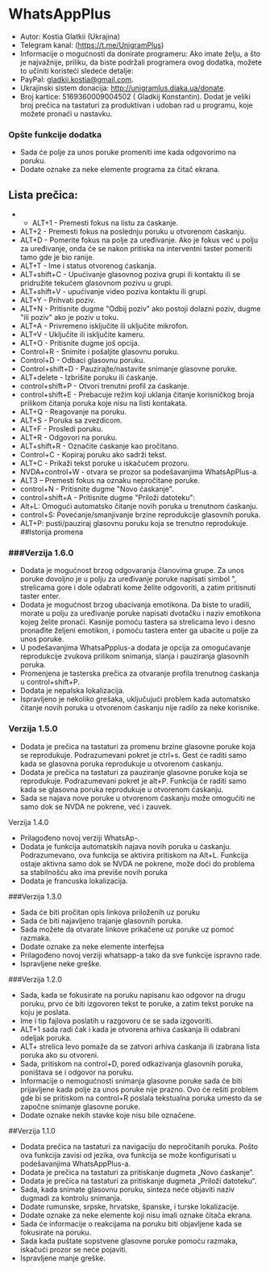 # WhatsAppPlus
* Autor: Kostia Glatkii (Ukrajina)
* Telegram kanal:
(https://t.me/UnigramPlus)
* Informacije o mogućnosti da donirate programeru:
Ako imate želju, a što je najvažnije, priliku, da biste podržali programera ovog dodatka, možete to učiniti koristeći sledeće detalje:
* PayPal: gladkii.kostia@gmail.com.
* Ukrajinski sistem donacija:
http://unigramlus.diaka.ua/donate.
* Broj kartice:
5169360009004502 ( Gladkij Konstantin).
Dodat je veliki broj prečica na tastaturi za produktivan i udoban rad u programu, koje možete pronaći u nastavku.
### Opšte funkcije dodatka
* Sada će polje za unos poruke promeniti ime kada odgovorimo na poruku.
* Dodate oznake za neke elemente programa za čitač ekrana.
## Lista prečica:
* * ALT+1 - Premesti fokus na listu za ćaskanje.
* ALT+2 - Premesti fokus na poslednju poruku u otvorenom ćaskanju.
* ALT+D - Pomerite fokus na polje za uređivanje. Ako je fokus već u polju za uređivanje, onda će se nakon pritiska na interventni taster pomeriti tamo gde je bio ranije.
* ALT+T - Ime i status otvorenog ćaskanja.
* ALT+shift+C - Upućivanje glasovnog poziva grupi ili kontaktu ili se pridružite tekućem glasovnom pozivu u grupi.
* ALT+shift+V - upućivanje video poziva kontaktu ili grupi.
* ALT+Y - Prihvati poziv.
* ALT+N - Pritisnite dugme "Odbij poziv" ako postoji dolazni poziv,  dugme "ili poziv" ako je poziv u toku.
* ALT+A - Privremeno isključite ili uključite mikrofon.
* ALT+V - Uključite ili isključite kameru.
* ALT+O - Pritisnite dugme još opcija.
* Control+R - Snimite i pošaljite glasovnu poruku.
* Control+D - Odbaci glasovnu poruku.
* Control+shift+D - Pauzirajte/nastavite snimanje glasovne poruke.
* ALT+delete - Izbrišite poruku ili ćaskanje.
* control+shift+P - Otvori trenutni profil za ćaskanje.
* control+shift+E - Prebacuje režim koji uklanja čitanje korisničkog broja prilikom čitanja poruka koje nisu na listi kontakata.
* ALT+Q - Reagovanje na poruku.
* ALT+S - Poruka sa zvezdicom.
* ALT+F - Prosledi poruku.
* ALT+R - Odgovori na poruku.
* ALT+shift+R - Označite ćaskanje kao pročitano.
* Control+C - Kopiraj poruku ako sadrži tekst.
* ALT+C - Prikaži tekst poruke u iskačućem prozoru.
* NVDA+control+W - otvara se prozor sa podešavanjima WhatsApPlus-a.
* ALT3 – Premesti fokus na oznaku nepročitane poruke.
* control+N - Pritisnite dugme "Novo ćaskanje".
* control+shift+A - Pritisnite dugme "Priloži datoteku":
* Alt+L: Omogući automatsko čitanje novih poruka u trenutnom ćaskanju.
* control+S: Povećanje/smanjivanje brzine reprodukcije glasovnih poruka.
* ALT+P: pusti/pauziraj glasovnu poruku koja se trenutno reprodukuje.
##Istorija promena
### ###Verzija 1.6.0
* Dodata je mogućnost brzog odgovaranja članovima grupe. Za unos poruke dovoljno je u polju za uređivanje poruke napisati simbol ", strelicama gore i dole odabrati kome želite odgovoriti, a zatim pritisnuti taster enter.
* Dodata je mogućnost brzog ubacivanja emotikona. Da biste to uradili, morate u polju za uređivanje poruke napisati dvotačku i naziv emotikona kojeg želite pronaći. Kasnije pomoću tastera sa strelicama levo i desno pronađite željeni emotikon, i pomoću tastera enter ga ubacite u polje za unos poruke.
* U podešavanjima WhatsaPpplus-a dodata je opcija za omogućavanje reprodukcije zvukova prilikom snimanja, slanja i pauziranja glasovnih poruka.
* Promenjena je tasterska prečica za otvaranje profila trenutnog ćaskanja u control+shift+P.
* Dodata je nepalska lokalizacija.
* Ispravljeno je nekoliko grešaka, uključujući problem kada automatsko čitanje novih poruka u otvorenom ćaskanju nije radilo za neke korisnike.

### Verzija 1.5.0
* Dodata je prečica na tastaturi za promenu brzine glasovne poruke koja se reprodukuje. Podrazumevani pokret je ctrl+s. Gest će raditi samo kada se glasovna poruka reprodukuje u otvorenom ćaskanju.
* Dodata je prečica na tastaturi za pauziranje glasovne poruke koja se reprodukuje. Podrazumevani pokret je alt+P. Funkcija će raditi samo kada se glasovna poruka reprodukuje u otvorenom ćaskanju.
* Sada se najava nove poruke u otvorenom ćaskanju može omogućiti ne samo dok se NVDA ne pokrene, već i zauvek.

Verzija 1.4.0
* Prilagođeno novoj verziji WhatsAp-.
* Dodata je funkcija automatskih najava novih poruka u ćaskanju. Podrazumevano, ova funkcija se aktivira pritiskom na Alt+L. Funkcija ostaje aktivna samo dok se NVDA ne pokrene, može doći do problema sa stabilnošću ako ima previše novih poruka
* Dodata je francuska lokalizacija.

###Verzija 1.3.0
* Sada će biti pročitan opis linkova priloženih uz poruku
* Sada će biti najavljeno trajanje glasovnih poruka.
* Sada možete da otvarate linkove prikačene uz poruke uz pomoć razmaka.
* Dodate oznake za neke elemente interfejsa
* Prilagođeno novoj verziji whatsapp-a tako da sve funkcije ispravno rade.
* Ispravljene neke greške.

###Verzija 1.2.0

* Sada, kada se fokusirate na poruku napisanu kao odgovor na drugu poruku, prvo će biti izgovoren tekst te poruke, a zatim tekst poruke na koju je poslata.
* Ime i tip fajlova poslatih u razgovoru će se sada izgovoriti.
* ALT+1 sada radi čak i kada je otvorena arhiva ćaskanja ili odabrani odeljak poruka.
* ALT+ strelica levo pomaže da se zatvori arhiva ćaskanja ili izabrana lista poruka ako su otvoreni.
* Sada, pritiskom na control+D, pored odkazivanja glasovnih poruka, poništava se i odgovor na poruku.
* Informacije o nemogućnosti snimanja glasovne poruke sada će biti prijavljene kada polje za unos poruke nije prazno. Ovo će rešiti problem gde bi se pritiskom na control+R poslala tekstualna poruka umesto da se započne snimanje glasovne poruke.
* Dodate oznake nekih  stavke koje nisu bile označene.

##Verzija 1.1.0

* Dodata prečica na tastaturi za navigaciju do nepročitanih poruka.
Pošto ova funkcija zavisi od jezika, ova funkcija se može konfigurisati u podešavanjima WhatsAppPlus-a.
* Dodata je prečica na tastaturi za pritiskanje dugmeta „Novo ćaskanje“.
* Dodata je prečica na tastaturi za pritiskanje dugmeta „Priloži datoteku“.
* Sada, kada snimate glasovnu poruku, sinteza neće objaviti naziv dugmadi za kontrolu snimanja.
* Dodate rumunske, srpske, hrvatske, španske, i turske lokalizacije.
* Dodate oznake za neke elemente koji nisu imali oznake čitača ekrana.
* Sada će informacije o reakcijama na poruku biti objavljene kada se fokusirate na poruku.
* Sada kada puštate sopstvene glasovne poruke pomoću razmaka, iskačući prozor se neće pojaviti.
* Ispravljene manje greške.
